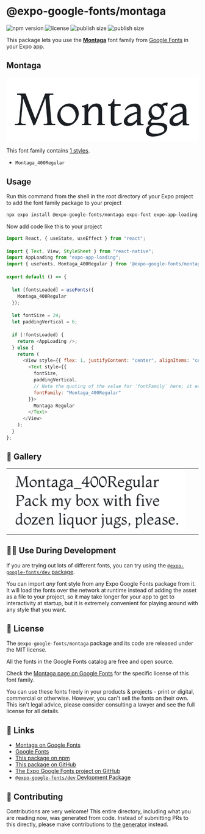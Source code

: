 # @expo-google-fonts/montaga

![npm version](https://flat.badgen.net/npm/v/@expo-google-fonts/montaga)
![license](https://flat.badgen.net/github/license/expo/google-fonts)
![publish size](https://flat.badgen.net/packagephobia/install/@expo-google-fonts/montaga)
![publish size](https://flat.badgen.net/packagephobia/publish/@expo-google-fonts/montaga)

This package lets you use the [**Montaga**](https://fonts.google.com/specimen/Montaga) font family from [Google Fonts](https://fonts.google.com/) in your Expo app.

## Montaga

![Montaga](./font-family.png)

This font family contains [1 styles](#-gallery).

- `Montaga_400Regular`

## Usage

Run this command from the shell in the root directory of your Expo project to add the font family package to your project

```sh
npx expo install @expo-google-fonts/montaga expo-font expo-app-loading
```

Now add code like this to your project

```js
import React, { useState, useEffect } from "react";

import { Text, View, StyleSheet } from "react-native";
import AppLoading from "expo-app-loading";
import { useFonts, Montaga_400Regular } from '@expo-google-fonts/montaga';

export default () => {

  let [fontsLoaded] = useFonts({
    Montaga_400Regular
  });

  let fontSize = 24;
  let paddingVertical = 6;

  if (!fontsLoaded) {
    return <AppLoading />;
  } else {
    return (
      <View style={{ flex: 1, justifyContent: "center", alignItems: "center" }}>
        <Text style={{
          fontSize,
          paddingVertical,
          // Note the quoting of the value for `fontFamily` here; it expects a string!
          fontFamily: "Montaga_400Regular"
        }}>
          Montaga Regular
        </Text>
      </View>
    );
  }
};
```

## 🔡 Gallery


||||
|-|-|-|
|![Montaga_400Regular](./Montaga_400Regular.ttf.png)||||


## 👩‍💻 Use During Development

If you are trying out lots of different fonts, you can try using the [`@expo-google-fonts/dev` package](https://github.com/expo/google-fonts/tree/master/font-packages/dev#readme).

You can import _any_ font style from any Expo Google Fonts package from it. It will load the fonts over the network at runtime instead of adding the asset as a file to your project, so it may take longer for your app to get to interactivity at startup, but it is extremely convenient for playing around with any style that you want.


## 📖 License

The `@expo-google-fonts/montaga` package and its code are released under the MIT license.

All the fonts in the Google Fonts catalog are free and open source.

Check the [Montaga page on Google Fonts](https://fonts.google.com/specimen/Montaga) for the specific license of this font family.

You can use these fonts freely in your products & projects - print or digital, commercial or otherwise. However, you can't sell the fonts on their own. This isn't legal advice, please consider consulting a lawyer and see the full license for all details.

## 🔗 Links

- [Montaga on Google Fonts](https://fonts.google.com/specimen/Montaga)
- [Google Fonts](https://fonts.google.com/)
- [This package on npm](https://www.npmjs.com/package/@expo-google-fonts/montaga)
- [This package on GitHub](https://github.com/expo/google-fonts/tree/master/font-packages/montaga)
- [The Expo Google Fonts project on GitHub](https://github.com/expo/google-fonts)
- [`@expo-google-fonts/dev` Devlopment Package](https://github.com/expo/google-fonts/tree/master/font-packages/dev)

## 🤝 Contributing

Contributions are very welcome! This entire directory, including what you are reading now, was generated from code. Instead of submitting PRs to this directly, please make contributions to [the generator](https://github.com/expo/google-fonts/tree/master/packages/generator) instead.
